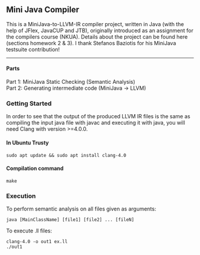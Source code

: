 ## Mini Java Compiler

This is a MiniJava-to-LLVM-IR compiler project, written in Java (with the help of JFlex, JavaCUP and JTB), originally introduced as an assignment for the compilers course (NKUA). Details about the project can be found here (sections homework 2 & 3). I thank Stefanos Baziotis for his MiniJava testsuite contribution!
<hr/>

#### Parts 

Part 1: MiniJava Static Checking (Semantic Analysis)<br />
Part 2: Generating intermediate code (MiniJava -> LLVM)

### Getting Started

In order to see that the output of the produced LLVM IR files is the same as compiling the input java file with javac and executing it with java, you will need Clang with version >=4.0.0.

#### In Ubuntu Trusty
```
sudo apt update && sudo apt install clang-4.0
```

#### Compilation command
```
make
```

### Execution

To perform semantic analysis on all files given as arguments:

```
java [MainClassName] [file1] [file2] ... [fileN]
```
To execute .ll files:

``` 
clang-4.0 -o out1 ex.ll
./out1
```

